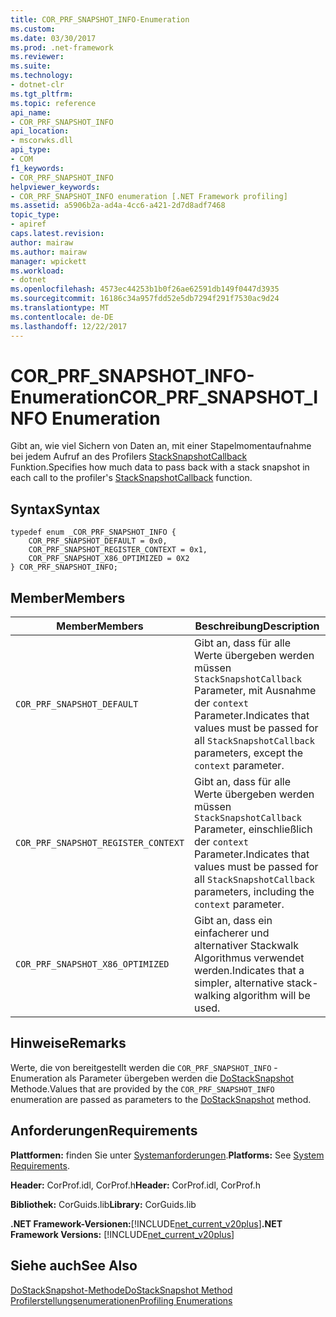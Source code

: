 ```yaml
---
title: COR_PRF_SNAPSHOT_INFO-Enumeration
ms.custom: 
ms.date: 03/30/2017
ms.prod: .net-framework
ms.reviewer: 
ms.suite: 
ms.technology:
- dotnet-clr
ms.tgt_pltfrm: 
ms.topic: reference
api_name:
- COR_PRF_SNAPSHOT_INFO
api_location:
- mscorwks.dll
api_type:
- COM
f1_keywords:
- COR_PRF_SNAPSHOT_INFO
helpviewer_keywords:
- COR_PRF_SNAPSHOT_INFO enumeration [.NET Framework profiling]
ms.assetid: a5906b2a-ad4a-4cc6-a421-2d7d8adf7468
topic_type:
- apiref
caps.latest.revision: 
author: mairaw
ms.author: mairaw
manager: wpickett
ms.workload:
- dotnet
ms.openlocfilehash: 4573ec44253b1b0f26ae62591db149f0447d3935
ms.sourcegitcommit: 16186c34a957fdd52e5db7294f291f7530ac9d24
ms.translationtype: MT
ms.contentlocale: de-DE
ms.lasthandoff: 12/22/2017
---
```

# <a name="corprfsnapshotinfo-enumeration"></a><span data-ttu-id="44d7d-102">COR_PRF_SNAPSHOT_INFO-Enumeration</span><span class="sxs-lookup"><span data-stu-id="44d7d-102">COR_PRF_SNAPSHOT_INFO Enumeration</span></span>
<span data-ttu-id="44d7d-103">Gibt an, wie viel Sichern von Daten an, mit einer Stapelmomentaufnahme bei jedem Aufruf an des Profilers [StackSnapshotCallback](../../../../docs/framework/unmanaged-api/profiling/stacksnapshotcallback-function.md) Funktion.</span><span class="sxs-lookup"><span data-stu-id="44d7d-103">Specifies how much data to pass back with a stack snapshot in each call to the profiler's [StackSnapshotCallback](../../../../docs/framework/unmanaged-api/profiling/stacksnapshotcallback-function.md) function.</span></span>  
  
## <a name="syntax"></a><span data-ttu-id="44d7d-104">Syntax</span><span class="sxs-lookup"><span data-stu-id="44d7d-104">Syntax</span></span>  
  
```  
typedef enum _COR_PRF_SNAPSHOT_INFO {  
    COR_PRF_SNAPSHOT_DEFAULT = 0x0,  
    COR_PRF_SNAPSHOT_REGISTER_CONTEXT = 0x1,  
    COR_PRF_SNAPSHOT_X86_OPTIMIZED = 0X2  
} COR_PRF_SNAPSHOT_INFO;  
```  
  
## <a name="members"></a><span data-ttu-id="44d7d-105">Member</span><span class="sxs-lookup"><span data-stu-id="44d7d-105">Members</span></span>  
  
|<span data-ttu-id="44d7d-106">Member</span><span class="sxs-lookup"><span data-stu-id="44d7d-106">Members</span></span>|<span data-ttu-id="44d7d-107">Beschreibung</span><span class="sxs-lookup"><span data-stu-id="44d7d-107">Description</span></span>|  
|-------------|-----------------|  
|`COR_PRF_SNAPSHOT_DEFAULT`|<span data-ttu-id="44d7d-108">Gibt an, dass für alle Werte übergeben werden müssen `StackSnapshotCallback` Parameter, mit Ausnahme der `context` Parameter.</span><span class="sxs-lookup"><span data-stu-id="44d7d-108">Indicates that values must be passed for all `StackSnapshotCallback` parameters, except the `context` parameter.</span></span>|  
|`COR_PRF_SNAPSHOT_REGISTER_CONTEXT`|<span data-ttu-id="44d7d-109">Gibt an, dass für alle Werte übergeben werden müssen `StackSnapshotCallback` Parameter, einschließlich der `context` Parameter.</span><span class="sxs-lookup"><span data-stu-id="44d7d-109">Indicates that values must be passed for all `StackSnapshotCallback` parameters, including the `context` parameter.</span></span>|  
|`COR_PRF_SNAPSHOT_X86_OPTIMIZED`|<span data-ttu-id="44d7d-110">Gibt an, dass ein einfacherer und alternativer Stackwalk Algorithmus verwendet werden.</span><span class="sxs-lookup"><span data-stu-id="44d7d-110">Indicates that a simpler, alternative stack-walking algorithm will be used.</span></span>|  
  
## <a name="remarks"></a><span data-ttu-id="44d7d-111">Hinweise</span><span class="sxs-lookup"><span data-stu-id="44d7d-111">Remarks</span></span>  
 <span data-ttu-id="44d7d-112">Werte, die von bereitgestellt werden die `COR_PRF_SNAPSHOT_INFO` -Enumeration als Parameter übergeben werden die [DoStackSnapshot](../../../../docs/framework/unmanaged-api/profiling/icorprofilerinfo2-dostacksnapshot-method.md) Methode.</span><span class="sxs-lookup"><span data-stu-id="44d7d-112">Values that are provided by the `COR_PRF_SNAPSHOT_INFO` enumeration are passed as parameters to the [DoStackSnapshot](../../../../docs/framework/unmanaged-api/profiling/icorprofilerinfo2-dostacksnapshot-method.md) method.</span></span>  
  
## <a name="requirements"></a><span data-ttu-id="44d7d-113">Anforderungen</span><span class="sxs-lookup"><span data-stu-id="44d7d-113">Requirements</span></span>  
 <span data-ttu-id="44d7d-114">**Plattformen:** finden Sie unter [Systemanforderungen](../../../../docs/framework/get-started/system-requirements.md).</span><span class="sxs-lookup"><span data-stu-id="44d7d-114">**Platforms:** See [System Requirements](../../../../docs/framework/get-started/system-requirements.md).</span></span>  
  
 <span data-ttu-id="44d7d-115">**Header:** CorProf.idl, CorProf.h</span><span class="sxs-lookup"><span data-stu-id="44d7d-115">**Header:** CorProf.idl, CorProf.h</span></span>  
  
 <span data-ttu-id="44d7d-116">**Bibliothek:** CorGuids.lib</span><span class="sxs-lookup"><span data-stu-id="44d7d-116">**Library:** CorGuids.lib</span></span>  
  
 <span data-ttu-id="44d7d-117">**.NET Framework-Versionen:**[!INCLUDE[net_current_v20plus](../../../../includes/net-current-v20plus-md.md)]</span><span class="sxs-lookup"><span data-stu-id="44d7d-117">**.NET Framework Versions:** [!INCLUDE[net_current_v20plus](../../../../includes/net-current-v20plus-md.md)]</span></span>  
  
## <a name="see-also"></a><span data-ttu-id="44d7d-118">Siehe auch</span><span class="sxs-lookup"><span data-stu-id="44d7d-118">See Also</span></span>  
 [<span data-ttu-id="44d7d-119">DoStackSnapshot-Methode</span><span class="sxs-lookup"><span data-stu-id="44d7d-119">DoStackSnapshot Method</span></span>](../../../../docs/framework/unmanaged-api/profiling/icorprofilerinfo2-dostacksnapshot-method.md)  
 [<span data-ttu-id="44d7d-120">Profilerstellungsenumerationen</span><span class="sxs-lookup"><span data-stu-id="44d7d-120">Profiling Enumerations</span></span>](../../../../docs/framework/unmanaged-api/profiling/profiling-enumerations.md)
